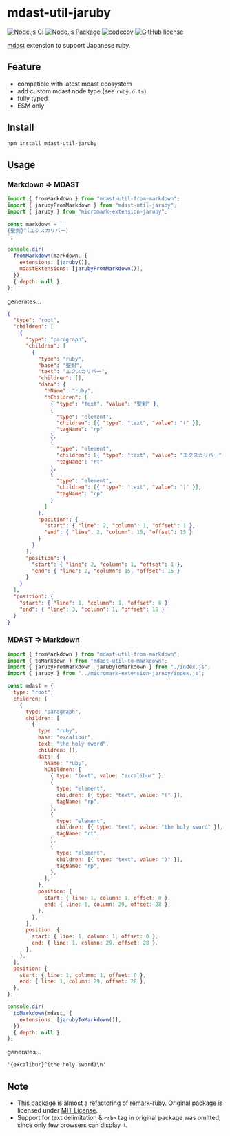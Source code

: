 # mdast-util-jaruby

[![Node.js CI](https://github.com/haxibami/mdast-util-jaruby/actions/workflows/node.js.yml/badge.svg)](https://github.com/haxibami/mdast-util-jaruby/actions/workflows/node.js.yml)
[![Node.js Package](https://github.com/haxibami/mdast-util-jaruby/actions/workflows/npm-publish.yml/badge.svg)](https://github.com/haxibami/mdast-util-jaruby/actions/workflows/npm-publish.yml)
[![codecov](https://codecov.io/gh/haxibami/mdast-util-jaruby/branch/main/graph/badge.svg?token=T301K9XK31)](https://codecov.io/gh/haxibami/mdast-util-jaruby)
[![GitHub license](https://img.shields.io/github/license/haxibami/mdast-util-jaruby)](https://github.com/haxibami/mdast-util-jaruby/blob/main/LICENSE)

[mdast](https://github.com/syntax-tree/mdast) extension to support Japanese ruby.

## Feature

- compatible with latest mdast ecosystem
- add custom mdast node type (see `ruby.d.ts`)
- fully typed
- ESM only

## Install

```sh
npm install mdast-util-jaruby
```

## Usage

### Markdown => MDAST

```js
import { fromMarkdown } from "mdast-util-from-markdown";
import { jarubyFromMarkdown } from "mdast-util-jaruby";
import { jaruby } from "micromark-extension-jaruby";

const markdown = `
{聖剣}^(エクスカリバー)
`;

console.dir(
  fromMarkdown(markdown, {
    extensions: [jaruby()],
    mdastExtensions: [jarubyFromMarkdown()],
  }),
  { depth: null },
);
```

generates...

```json
{
  "type": "root",
  "children": [
    {
      "type": "paragraph",
      "children": [
        {
          "type": "ruby",
          "base": "聖剣",
          "text": "エクスカリバー",
          "children": [],
          "data": {
            "hName": "ruby",
            "hChildren": [
              { "type": "text", "value": "聖剣" },
              {
                "type": "element",
                "children": [{ "type": "text", "value": "(" }],
                "tagName": "rp"
              },
              {
                "type": "element",
                "children": [{ "type": "text", "value": "エクスカリバー" }],
                "tagName": "rt"
              },
              {
                "type": "element",
                "children": [{ "type": "text", "value": ")" }],
                "tagName": "rp"
              }
            ]
          },
          "position": {
            "start": { "line": 2, "column": 1, "offset": 1 },
            "end": { "line": 2, "column": 15, "offset": 15 }
          }
        }
      ],
      "position": {
        "start": { "line": 2, "column": 1, "offset": 1 },
        "end": { "line": 2, "column": 15, "offset": 15 }
      }
    }
  ],
  "position": {
    "start": { "line": 1, "column": 1, "offset": 0 },
    "end": { "line": 3, "column": 1, "offset": 16 }
  }
}
```

### MDAST => Markdown

```js
import { fromMarkdown } from "mdast-util-from-markdown";
import { toMarkdown } from "mdast-util-to-markdown";
import { jarubyFromMarkdown, jarubyToMarkdown } from "./index.js";
import { jaruby } from "../micromark-extension-jaruby/index.js";

const mdast = {
  type: "root",
  children: [
    {
      type: "paragraph",
      children: [
        {
          type: "ruby",
          base: "excalibur",
          text: "the holy sword",
          children: [],
          data: {
            hName: "ruby",
            hChildren: [
              { type: "text", value: "excalibur" },
              {
                type: "element",
                children: [{ type: "text", value: "(" }],
                tagName: "rp",
              },
              {
                type: "element",
                children: [{ type: "text", value: "the holy sword" }],
                tagName: "rt",
              },
              {
                type: "element",
                children: [{ type: "text", value: ")" }],
                tagName: "rp",
              },
            ],
          },
          position: {
            start: { line: 1, column: 1, offset: 0 },
            end: { line: 1, column: 29, offset: 28 },
          },
        },
      ],
      position: {
        start: { line: 1, column: 1, offset: 0 },
        end: { line: 1, column: 29, offset: 28 },
      },
    },
  ],
  position: {
    start: { line: 1, column: 1, offset: 0 },
    end: { line: 1, column: 29, offset: 28 },
  },
};

console.dir(
  toMarkdown(mdast, {
    extensions: [jarubyToMarkdown()],
  }),
  { depth: null },
);
```

generates...

```md
'{excalibur}^(the holy sword)\n'
```

## Note

- This package is almost a refactoring of [remark-ruby](https://github.com/laysent/remark-ruby). Original package is licensed under [MIT License](https://github.com/laysent/remark-ruby/blob/a5d2ec31cf4750e003890204ea43a71607d5e4d8/LICENSE).
- Support for text delimitation & `<rb>` tag in original package was omitted, since only few browsers can display it.
